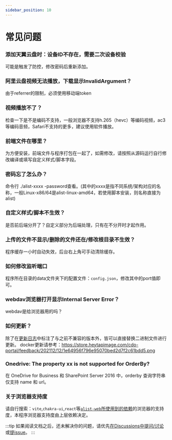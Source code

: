 ```yaml
---
sidebar_position: 10
---
```


# 常见问题
### 添加天翼云盘时：设备ID不存在，需要二次设备校验
可能是触发了防控，修改密码后重新添加。
### 阿里云盘视频无法播放，下载显示InvalidArgument？
由于referrer的限制，必须使用移动端token
### 视频播放不了？
检查一下是不是编码不支持，一般浏览器不支持h.265（hevc）等编码视频，ac3等编码音频，Safari不支持的更多，建议使用软件播放。
### 前端文件在哪里？
为方便安装，前端文件与程序打包在一起了，如需修改，请按照从源码运行自行修改编译或填写自定义样式/脚本字段。
### 密码忘了怎么办？
命令行 ./alist-xxxx -password查看。(其中的xxxx是指不同系统/架构对应的名称，一般Linux-x86/64是alist-linux-amd64，若使用脚本安装，则名称直接为alist)
### 自定义样式/脚本不生效？
是否前后端分开了？自定义部分为后端处理，只有在不分开时才起作用。
### 上传的文件不显示/删除的文件还在/修改根目录不生效？
程序缓存一小时自动失效，后台右上角可手动清除缓存。
### 如何修改监听端口
程序所在目录的data文件夹下的配置文件：`config.json`，修改其中的port值即可。
### webdav浏览器打开显示Internal Server Error？
webdav是给浏览器用的吗？
### 如何更新？
除了在[更新日志](./changelog.md)中标注了与之前不兼容的版本外，皆可以直接替换二进制文件进行更新。
docker更新请参考：https://store.heytapimage.com/cdo-portal/feedback/202112/12/1e64956f796e95070bed2d7f2c61bdd5.png
### Onedrive: The property xx is not supported for OrderBy?
在 OneDrive for Business 和 SharePoint Server 2016 中，orderby 查询字符串仅支持 name 和 url。
### 关于浏览器支持度
请自行搜索：`vite`,`chakra-ui`,`react`等[`alist-web`所使用到的依赖](https://github.com/alist-org/alist-web/blob/v2/package.json)的浏览器的支持度，本程序浏览器支持度由上层依赖决定。

:::tip
如果阅读文档之后，还未解决你的问题，请优先[在Discussions中提问/讨论](https://github.com/Xhofe/alist/discussions/new)或[提issue](https://github.com/Xhofe/alist/issues/new/choose)。
:::